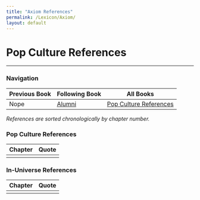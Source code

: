 ```yaml
---
title: "Axiom References"
permalink: /Lexicon/Axiom/
layout: default
---
```


# Pop Culture References
--- 

### Navigation
| Previous Book   | Following Book    | All Books                  |
| ------------ | -------------| ----------------------- |
| Nope | [Alumni](Alumni.md) | [Pop Culture References](../PopCultureReferences.md)                               |


_References are sorted chronologically by chapter number._

### Pop Culture References

| Chapter | Quote                                                                                                                                                                                                                                                                                                                                                                                                                              |
| ------- | -------------------------------------------------------------------------------------------------------------------------- |
|       |   |                                                                                                                                                                                                                                                                                                                                                                                                                                                                                                                                                                                                                                                                                                                    ||


### In-Universe References

| Chapter | Quote                                                                                                                                                                                                                                                                                                                                                                                                                                                                                                                                                                                                                                                                                                                                                                                                                                                                                                                                                                                                                                                                                                                                                                                    |
| ------- | ----------------------------------------------------------------- |
|        |                                                                                                                                                                                                                                                                                                                                                                                                                                                                                                                                                                                                                                                                                                                                                                                                                                            |
